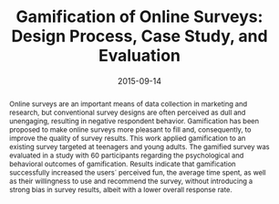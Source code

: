 ---
abstract: Online surveys are an important means of data collection in marketing and
  research, but conventional survey designs are often perceived as dull and unengaging,
  resulting in negative respondent behavior. Gamification has been proposed to make
  online surveys more pleasant to fill and, consequently, to improve the quality of
  survey results. This work applied gamification to an existing survey targeted at
  teenagers and young adults. The gamified survey was evaluated in a study with 60
  participants regarding the psychological and behavioral outcomes of gamification.
  Results indicate that gamification successfully increased the users´ perceived fun,
  the average time spent, as well as their willingness to use and recommend the survey,
  without introducing a strong bias in survey results, albeit with a lower overall
  response rate.
authors:
- Johannes Harms
- Stefan Biegler
- Christoph Wimmer
- Karin Kappel
- Thomas Grechenig
date: '2015-09-14'
featured: false
links:
- name: Publik
  url: https://publik.tuwien.ac.at/showentry.php?ID=246366&lang=2
publication_types:
- '1'
publishDate: '2015-09-14'
specifics: 'Vortrag: 15th International Conference on Human-Computer Interaction (INTERACT
  2015), Bamberg, Deutschland; 14.09.2015 - 18.09.2015; in: "Volume 9296 of the series
  Lecture Notes in Computer Science", Lecture Notes in Computer Science, (2015), ISBN:
  978-3-319-22700-9; S. 214 - 231.'
title: 'Gamification of Online Surveys: Design Process, Case Study, and Evaluation'
url_pdf: ''
---